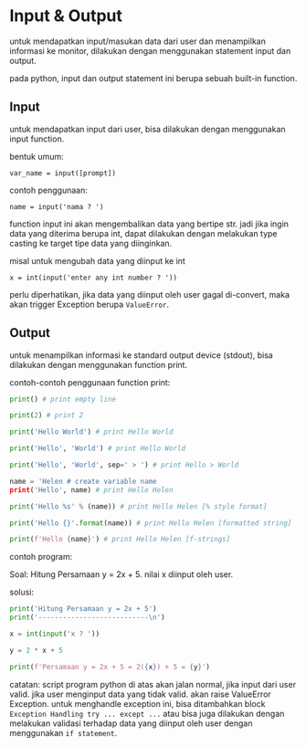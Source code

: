 # Input & Output

untuk mendapatkan input/masukan data dari user dan menampilkan informasi ke monitor, dilakukan dengan menggunakan statement input dan output.

pada python, input dan output statement ini berupa sebuah built-in function.

## Input

untuk mendapatkan input dari user, bisa dilakukan dengan menggunakan input function.

bentuk umum:

`var_name = input([prompt])`

contoh penggunaan:

`name = input('nama ? ')`

function input ini akan mengembalikan data yang bertipe str. jadi jika ingin data yang diterima berupa int, dapat dilakukan dengan melakukan type casting ke target tipe data yang diinginkan. 

misal untuk mengubah data yang diinput ke int 

`x = int(input('enter any int number ? '))`

perlu diperhatikan, jika data yang diinput oleh user gagal di-convert, maka akan trigger Exception berupa `ValueError`.

## Output

untuk menampilkan informasi ke standard output device (stdout), bisa dilakukan dengan menggunakan function print.

contoh-contoh penggunaan function print: 

``` python
print() # print empty line

print(2) # print 2 

print('Hello World') # print Hello World

print('Hello', 'World') # print Hello World

print('Hello', 'World', sep=' > ') # print Hello > World

name = 'Helen # create variable name
print('Hello', name) # print Hello Helen

print('Hello %s' % (name)) # print Hello Helen [% style format]

print('Hello {}'.format(name)) # print Hello Helen [formatted string]

print(f'Hello {name}') # print Hello Helen [f-strings]
```

contoh program: 

Soal: 
Hitung Persamaan y = 2x + 5. nilai x diinput oleh user.

solusi:

``` python
print('Hitung Persamaan y = 2x + 5')
print('---------------------------\n')

x = int(input('x ? '))

y = 2 * x + 5

print(f'Persamaan y = 2x + 5 = 2({x}) + 5 = {y}')

```

catatan: script program python di atas akan jalan normal, jika input dari user valid. jika user menginput data yang tidak valid. akan raise ValueError Exception. untuk menghandle exception ini, bisa ditambahkan block `Exception Handling try ... except ...` atau bisa juga dilakukan dengan melakukan validasi terhadap data yang diinput oleh user dengan menggunakan `if statement`. 




